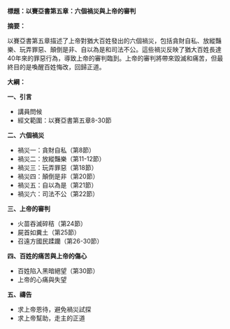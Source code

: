 **標題：以賽亞書第五章：六個禍災與上帝的審判**

**摘要：**

以賽亞書第五章描述了上帝對猶大百姓發出的六個禍災，包括貪財自私、放縱豔樂、玩弄罪惡、顛倒是非、自以為是和司法不公。這些禍災反映了猶大百姓長達40年來的罪惡行為，導致上帝的審判臨到。上帝的審判將帶來毀滅和痛苦，但最終目的是喚醒百姓悔改，回歸正道。

**大綱：**

**一、引言**
* 講員問候
* 經文範圍：以賽亞書第五章8-30節

**二、六個禍災**
* 禍災一：貪財自私（第8節）
* 禍災二：放縱豔樂（第11-12節）
* 禍災三：玩弄罪惡（第18節）
* 禍災四：顛倒是非（第20節）
* 禍災五：自以為是（第21節）
* 禍災六：司法不公（第22節）

**三、上帝的審判**
* 火苗吞滅碎秸（第24節）
* 屍首如糞土（第25節）
* 召遠方國民蹂躪（第26-30節）

**四、百姓的痛苦與上帝的傷心**
* 百姓陷入黑暗絕望（第30節）
* 上帝的心痛與失望

**五、禱告**
* 求上帝恩待，避免禍災試探
* 求上帝幫助，走主的正道